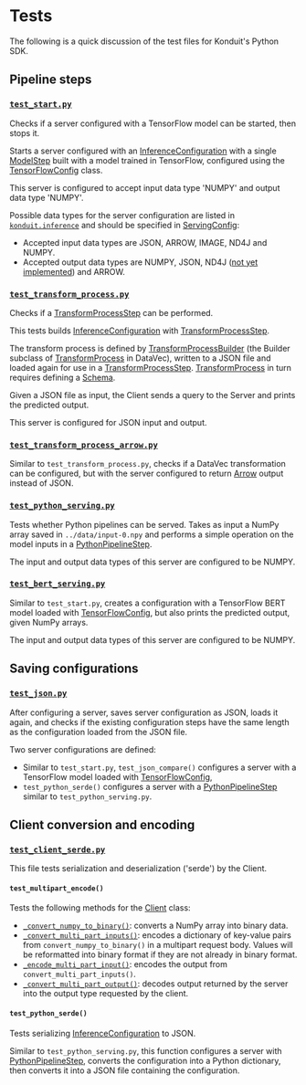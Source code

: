 # Tests 
The following is a quick discussion of the test files for Konduit's Python SDK.

## Pipeline steps 

### [`test_start.py`](test_start.py)

Checks if a server configured with a TensorFlow model can be started, then stops it. 

Starts a server configured with an [InferenceConfiguration](https://github.com/KonduitAI/konduit-serving/blob/6d12ebd5e37a2092c66aee04ee588b5c0d028445/python/konduit/inference.py#L2020-L2063) with a single [ModelStep](https://github.com/KonduitAI/konduit-serving/blob/6d12ebd5e37a2092c66aee04ee588b5c0d028445/python/konduit/inference.py#L1426-L1575) built with a model trained in TensorFlow, configured using the [TensorFlowConfig](https://github.com/KonduitAI/konduit-serving/blob/6d12ebd5e37a2092c66aee04ee588b5c0d028445/python/konduit/inference.py#L663-L736) class. 

This server is configured to accept input data type 'NUMPY' and output data type 'NUMPY'. 

Possible data types for the server configuration are listed in [`konduit.inference`](https://github.com/KonduitAI/konduit-serving/blob/6d12ebd5e37a2092c66aee04ee588b5c0d028445/python/konduit/inference.py#L886-L891) and should be specified in [ServingConfig](https://github.com/KonduitAI/konduit-serving/blob/6d12ebd5e37a2092c66aee04ee588b5c0d028445/python/konduit/inference.py#L884-L1044):
- Accepted input data types are JSON, ARROW, IMAGE, ND4J and NUMPY. 
- Accepted output data types are NUMPY, JSON, ND4J ([not yet implemented](https://github.com/KonduitAI/konduit-serving/blob/6d12ebd5e37a2092c66aee04ee588b5c0d028445/python/konduit/client.py#L70-L71)) and ARROW.

### [`test_transform_process.py`](test_transform_process.py)

Checks if a [TransformProcessStep](https://github.com/KonduitAI/konduit-serving/blob/6d12ebd5e37a2092c66aee04ee588b5c0d028445/python/konduit/inference.py#L1304-L1423) can be performed. 

This tests builds [InferenceConfiguration](https://github.com/KonduitAI/konduit-serving/blob/6d12ebd5e37a2092c66aee04ee588b5c0d028445/python/konduit/inference.py#L2020-L2063) with [TransformProcessStep](https://github.com/KonduitAI/konduit-serving/blob/6d12ebd5e37a2092c66aee04ee588b5c0d028445/python/konduit/inference.py#L1304-L1423). 

The transform process is defined by [TransformProcessBuilder](https://github.com/eclipse/deeplearning4j/blob/master/datavec/datavec-api/src/main/java/org/datavec/api/transform/TransformProcess.java#L611) (the Builder subclass of [TransformProcess](https://deeplearning4j.org/docs/latest/datavec-transforms) in DataVec), written to a JSON file and loaded again for use in a [TransformProcessStep](../konduit/inference.py#L1400-L1573). [TransformProcess](https://deeplearning4j.org/docs/latest/datavec-transforms) in turn requires defining a [Schema](https://deeplearning4j.org/docs/latest/datavec-schema). 

Given a JSON file as input, the Client sends a query to the Server and prints the predicted output. 

This server is configured for JSON input and output. 

### [`test_transform_process_arrow.py`](test_transform_process_arrow.py)

Similar to `test_transform_process.py`, checks if a DataVec transformation can be configured, but with the server configured to return [Arrow](https://arrow.apache.org/) output instead of JSON. 

### [`test_python_serving.py`](test_python_serving.py)

Tests whether Python pipelines can be served. Takes as input a NumPy array saved in `../data/input-0.npy` and performs a simple operation on the model inputs in a [PythonPipelineStep](https://github.com/KonduitAI/konduit-serving/blob/6d12ebd5e37a2092c66aee04ee588b5c0d028445/python/konduit/inference.py#L1183-L1301).

The input and output data types of this server are configured to be NUMPY. 

### [`test_bert_serving.py`](test_bert_serving.py)

Similar to `test_start.py`, creates a configuration with a TensorFlow BERT model loaded with [TensorFlowConfig](https://github.com/KonduitAI/konduit-serving/blob/6d12ebd5e37a2092c66aee04ee588b5c0d028445/python/konduit/inference.py#L663-L736), but also prints the predicted output, given NumPy arrays. 

The input and output data types of this server are configured to be NUMPY. 

## Saving configurations 

### [`test_json.py`](test_json.py)

After configuring a server, saves server configuration as JSON, loads it again, and checks if the existing configuration steps have the same length as the configuration loaded from the JSON file. 

Two server configurations are defined: 
- Similar to `test_start.py`, `test_json_compare()` configures a server with a TensorFlow model loaded with [TensorFlowConfig](https://github.com/KonduitAI/konduit-serving/blob/6d12ebd5e37a2092c66aee04ee588b5c0d028445/python/konduit/inference.py#L663-L736), 
- `test_python_serde()` configures a server with a [PythonPipelineStep](https://github.com/KonduitAI/konduit-serving/blob/6d12ebd5e37a2092c66aee04ee588b5c0d028445/python/konduit/inference.py#L1183-L1301) similar to `test_python_serving.py`.


## Client conversion and encoding 

### [`test_client_serde.py`](test_client_serde.py)

This file tests serialization and deserialization ('serde') by the Client.

#### `test_multipart_encode()`
Tests the following methods for the [Client](../konduit/client.py) class: 
- [`_convert_numpy_to_binary()`](https://github.com/KonduitAI/konduit-serving/blob/6d12ebd5e37a2092c66aee04ee588b5c0d028445/python/konduit/client.py#L80-L85): converts a NumPy array into binary data.
- [`_convert_multi_part_inputs()`](https://github.com/KonduitAI/konduit-serving/blob/6d12ebd5e37a2092c66aee04ee588b5c0d028445/python/konduit/client.py#L101-L110): encodes a dictionary of key-value pairs from `convert_numpy_to_binary()` in a multipart request body. Values will be reformatted into binary format if they are not already in binary format.
- [`_encode_multi_part_input()`](https://github.com/KonduitAI/konduit-serving/blob/6d12ebd5e37a2092c66aee04ee588b5c0d028445/python/konduit/client.py#L93-L99): encodes the output from `convert_multi_part_inputs()`.
- [`_convert_multi_part_output()`](https://github.com/KonduitAI/konduit-serving/blob/6d12ebd5e37a2092c66aee04ee588b5c0d028445/python/konduit/client.py#L112-L132): decodes output returned by the server into the output type requested by the client.

#### `test_python_serde()`

Tests serializing [InferenceConfiguration](https://github.com/KonduitAI/konduit-serving/blob/6d12ebd5e37a2092c66aee04ee588b5c0d028445/python/konduit/inference.py#L2020-L2063) to JSON.

Similar to `test_python_serving.py`, this function configures a server with [PythonPipelineStep](https://github.com/KonduitAI/konduit-serving/blob/6d12ebd5e37a2092c66aee04ee588b5c0d028445/python/konduit/inference.py#L1183-L1301), converts the configuration into a Python dictionary, then converts it into a JSON file containing the configuration.
